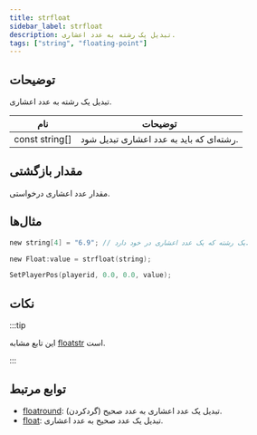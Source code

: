```yaml
---
title: strfloat
sidebar_label: strfloat
description: تبدیل یک رشته به عدد اعشاری.
tags: ["string", "floating-point"]
---
```


<VersionWarn version='omp v1.1.0.2612' />

<LowercaseNote />

## توضیحات

تبدیل یک رشته به عدد اعشاری.

| نام            | توضیحات                                  |
| -------------- | ---------------------------------------- |
| const string[] | رشته‌ای که باید به عدد اعشاری تبدیل شود. |

## مقدار بازگشتی

مقدار عدد اعشاری درخواستی.

## مثال‌ها

```c
new string[4] = "6.9"; // یک رشته که یک عدد اعشاری در خود دارد.

new Float:value = strfloat(string);

SetPlayerPos(playerid, 0.0, 0.0, value);
```

## نکات

:::tip

این تابع مشابه [floatstr](floatstr) است.

:::

## توابع مرتبط

- [floatround](floatround): تبدیل یک عدد اعشاری به عدد صحیح (گردکردن).
- [float](float): تبدیل یک عدد صحیح به عدد اعشاری.